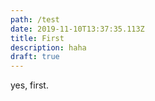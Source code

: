```yaml
---
path: /test
date: 2019-11-10T13:37:35.113Z
title: First
description: haha
draft: true
---
```


yes, first.
